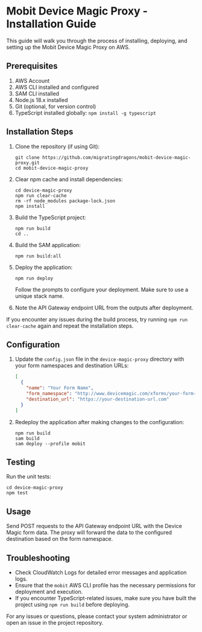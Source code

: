 # Mobit Device Magic Proxy - Installation Guide

This guide will walk you through the process of installing, deploying, and setting up the Mobit Device Magic Proxy on AWS.

## Prerequisites

1. AWS Account
2. AWS CLI installed and configured
3. SAM CLI installed
4. Node.js 18.x installed
5. Git (optional, for version control)
6. TypeScript installed globally: `npm install -g typescript`

## Installation Steps

1. Clone the repository (if using Git):
   ```
   git clone https://github.com/migratingdragons/mobit-device-magic-proxy.git
   cd mobit-device-magic-proxy
   ```

2. Clear npm cache and install dependencies:
   ```
   cd device-magic-proxy
   npm run clear-cache
   rm -rf node_modules package-lock.json
   npm install
   ```

3. Build the TypeScript project:
   ```
   npm run build
   cd ..
   ```

4. Build the SAM application:
   ```
   npm run build:all
   ```

5. Deploy the application:
   ```
   npm run deploy
   ```
   Follow the prompts to configure your deployment. Make sure to use a unique stack name.

6. Note the API Gateway endpoint URL from the outputs after deployment.

If you encounter any issues during the build process, try running `npm run clear-cache` again and repeat the installation steps.

## Configuration

1. Update the `config.json` file in the `device-magic-proxy` directory with your form namespaces and destination URLs:
   ```json
   [
     {
       "name": "Your Form Name",
       "form_namespace": "http://www.devicemagic.com/xforms/your-form-namespace",
       "destination_url": "https://your-destination-url.com"
     }
   ]
   ```

2. Redeploy the application after making changes to the configuration:
   ```
   npm run build
   sam build
   sam deploy --profile mobit
   ```

## Testing

Run the unit tests:
```
cd device-magic-proxy
npm test
```

## Usage

Send POST requests to the API Gateway endpoint URL with the Device Magic form data. The proxy will forward the data to the configured destination based on the form namespace.

## Troubleshooting

- Check CloudWatch Logs for detailed error messages and application logs.
- Ensure that the `mobit` AWS CLI profile has the necessary permissions for deployment and execution.
- If you encounter TypeScript-related issues, make sure you have built the project using `npm run build` before deploying.

For any issues or questions, please contact your system administrator or open an issue in the project repository.
